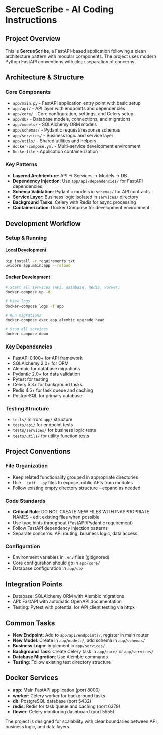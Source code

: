 # SercueScribe - AI Coding Instructions

## Project Overview
This is **SercueScribe**, a FastAPI-based application following a clean architecture pattern with modular components. The project uses modern Python FastAPI conventions with clear separation of concerns.

## Architecture & Structure

### Core Components
- `app/main.py` - FastAPI application entry point with basic setup
- `app/api/` - API layer with endpoints and dependencies
- `app/core/` - Core configuration, settings, and Celery setup
- `app/db/` - Database models, connections, and migrations
- `app/models/` - SQLAlchemy ORM models
- `app/schemas/` - Pydantic request/response schemas
- `app/services/` - Business logic and service layer
- `app/utils/` - Shared utilities and helpers
- `docker-compose.yml` - Multi-service development environment
- `Dockerfile` - Application containerization

### Key Patterns
- **Layered Architecture**: API → Services → Models → DB
- **Dependency Injection**: Use `app/api/dependencies/` for FastAPI dependencies
- **Schema Validation**: Pydantic models in `schemas/` for API contracts
- **Service Layer**: Business logic isolated in `services/` directory
- **Background Tasks**: Celery with Redis for async processing
- **Containerization**: Docker Compose for development environment

## Development Workflow

### Setup & Running

#### Local Development
```bash
pip install -r requirements.txt
uvicorn app.main:app --reload
```

#### Docker Development
```bash
# Start all services (API, database, Redis, worker)
docker-compose up -d

# View logs
docker-compose logs -f app

# Run migrations
docker-compose exec app alembic upgrade head

# Stop all services
docker-compose down
```

### Key Dependencies
- FastAPI 0.100+ for API framework
- SQLAlchemy 2.0+ for ORM
- Alembic for database migrations  
- Pydantic 2.0+ for data validation
- Pytest for testing
- Celery 5.3+ for background tasks
- Redis 4.5+ for task queue and caching
- PostgreSQL for primary database

### Testing Structure
- `tests/` mirrors `app/` structure
- `tests/api/` for endpoint tests
- `tests/services/` for business logic tests
- `tests/utils/` for utility function tests

## Project Conventions

### File Organization
- Keep related functionality grouped in appropriate directories
- Use `__init__.py` files to expose public APIs from modules
- Follow existing empty directory structure - expand as needed

### Code Standards  
- **Critical Rule**: DO NOT CREATE NEW FILES WITH INAPPROPRIATE NAMES - edit existing files when possible
- Use type hints throughout (FastAPI/Pydantic requirement)
- Follow FastAPI dependency injection patterns
- Separate concerns: API routing, business logic, data access

### Configuration
- Environment variables in `.env` files (gitignored)
- Core configuration should go in `app/core/`
- Database configuration in `app/db/`

## Integration Points
- Database: SQLAlchemy ORM with Alembic migrations
- API: FastAPI with automatic OpenAPI documentation
- Testing: Pytest with potential for API client testing via httpx

## Common Tasks
- **New Endpoint**: Add to `app/api/endpoints/`, register in main router
- **New Model**: Create in `app/models/`, add schema in `app/schemas/`
- **Business Logic**: Implement in `app/services/`
- **Background Task**: Create Celery task in `app/core/` or `app/services/`
- **Database Migration**: Use Alembic commands
- **Testing**: Follow existing test directory structure

## Docker Services
- **app**: Main FastAPI application (port 8000)
- **worker**: Celery worker for background tasks
- **db**: PostgreSQL database (port 5432)
- **redis**: Redis for task queue and caching (port 6379)
- **flower**: Celery monitoring dashboard (port 5555)

The project is designed for scalability with clear boundaries between API, business logic, and data layers.
